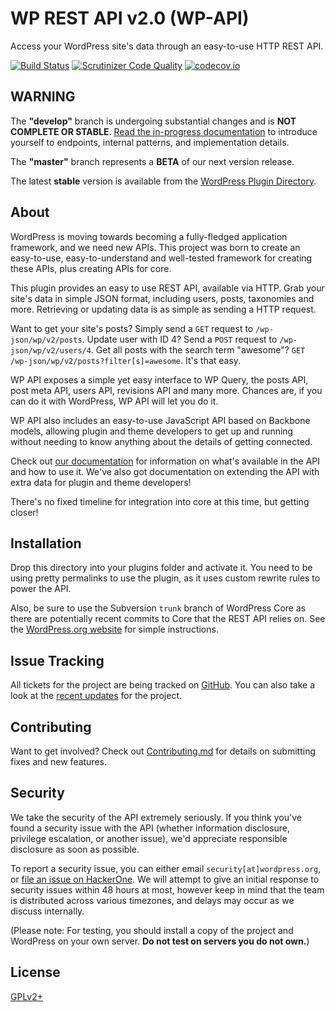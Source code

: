 # WP REST API v2.0 (WP-API)

Access your WordPress site's data through an easy-to-use HTTP REST API.

[![Build Status](https://travis-ci.org/WP-API/WP-API.svg?branch=develop)](https://travis-ci.org/WP-API/WP-API)
[![Scrutinizer Code Quality](https://scrutinizer-ci.com/g/WP-API/WP-API/badges/quality-score.png?b=develop)](https://scrutinizer-ci.com/g/WP-API/WP-API/?branch=develop)
[![codecov.io](http://codecov.io/github/WP-API/WP-API/coverage.svg?branch=develop)](http://codecov.io/github/WP-API/WP-API?branch=develop)

## WARNING

The **"develop"** branch is undergoing substantial changes and is **NOT COMPLETE OR STABLE**. [Read the in-progress documentation](http://v2.wp-api.org/) to introduce yourself to endpoints, internal patterns, and implementation details.

The **"master"** branch represents a **BETA** of our next version release.

The latest **stable** version is available from the [WordPress Plugin Directory](https://wordpress.org/plugins/rest-api/).

## About

WordPress is moving towards becoming a fully-fledged application framework, and
we need new APIs. This project was born to create an easy-to-use,
easy-to-understand and well-tested framework for creating these APIs, plus
creating APIs for core.

This plugin provides an easy to use REST API, available via HTTP. Grab your
site's data in simple JSON format, including users, posts, taxonomies and more.
Retrieving or updating data is as simple as sending a HTTP request.

Want to get your site's posts? Simply send a `GET` request to `/wp-json/wp/v2/posts`.
Update user with ID 4? Send a `POST` request to `/wp-json/wp/v2/users/4`. Get all
posts with the search term "awesome"? `GET /wp-json/wp/v2/posts?filter[s]=awesome`.
It's that easy.

WP API exposes a simple yet easy interface to WP Query, the posts API, post meta
API, users API, revisions API and many more. Chances are, if you can do it with
WordPress, WP API will let you do it.

WP API also includes an easy-to-use JavaScript API based on Backbone models,
allowing plugin and theme developers to get up and running without needing to
know anything about the details of getting connected.

Check out [our documentation][docs] for information on what's available in the
API and how to use it. We've also got documentation on extending the API with
extra data for plugin and theme developers!

There's no fixed timeline for integration into core at this time, but getting closer!


## Installation

Drop this directory into your plugins folder and activate it. You need to be using pretty permalinks
to use the plugin, as it uses custom rewrite rules to power the API.

Also, be sure to use the Subversion `trunk` branch of WordPress Core as there are potentially recent commits to Core that the REST API relies on. See the [WordPress.org website](https://wordpress.org/download/svn/) for simple instructions.

## Issue Tracking

All tickets for the project are being tracked on [GitHub][]. You can also take a
look at the [recent updates][] for the project.

## Contributing

Want to get involved? Check out [Contributing.md][contributing] for details on submitting fixes and new features.

## Security

We take the security of the API extremely seriously. If you think you've found
a security issue with the API (whether information disclosure, privilege
escalation, or another issue), we'd appreciate responsible disclosure as soon as
possible.

To report a security issue, you can either email `security[at]wordpress.org`, or
[file an issue on HackerOne][hackerone]. We will attempt to give an initial
response to security issues within 48 hours at most, however keep in mind that
the team is distributed across various timezones, and delays may occur as we
discuss internally.

(Please note: For testing, you should install a copy of the project and
WordPress on your own server. **Do not test on servers you do not own.**)

## License

[GPLv2+](http://www.gnu.org/licenses/gpl-2.0.html)

[docs]: http://v2.wp-api.org/
[GitHub]: https://github.com/WP-API/WP-API/issues
[contributing]: CONTRIBUTING.md
[recent updates]: https://make.wordpress.org/core/tag/json-api/
[hackerone]: https://hackerone.com/wp-api
